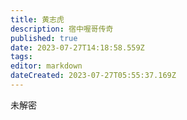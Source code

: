 ```yaml
---
title: 黄志虎
description: 宿中喔哥传奇
published: true
date: 2023-07-27T14:18:58.559Z
tags: 
editor: markdown
dateCreated: 2023-07-27T05:55:37.169Z
---
```


未解密